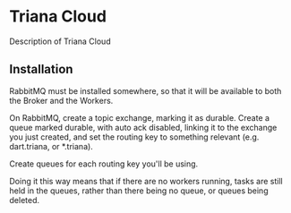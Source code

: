 Triana Cloud
============

Description of Triana Cloud

Installation
------------

RabbitMQ must be installed somewhere, so that it will be available to both the Broker and the Workers.

On RabbitMQ, create a topic exchange, marking it as durable.
Create a queue marked durable, with auto ack disabled, linking it to the exchange you just created,
and set the routing key to something relevant (e.g. dart.triana, or *.triana).

Create queues for each routing key you'll be using.

Doing it this way means that if there are no workers running, tasks are still held in the queues,
rather than there being no queue, or queues being deleted.
